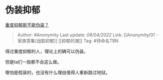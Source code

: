 # 伪装抑郁
[重度抑郁能不能伪装？](https://www.zhihu.com/question/525605146/answer/2423305891)

> Author: #Anonymity
> Last update: *08/04/2022*
> Link: [[Anonymity/01 - 家族答集/战胜抑郁]] [[抑郁的潮]]
> Tag: #待命名TBN

得过重度抑郁的人，理论上的确可以伪装。

但是ta们一般都不会这么做。

哪怕是假装的，也没有什么理由值得人重新路过地狱。
